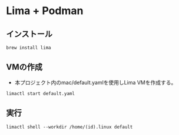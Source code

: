 # Lima + Podman

## インストール

```
brew install lima
```

## VMの作成

* 本プロジェクト内のmac/default.yamlを使用しLima VMを作成する。

```
limactl start default.yaml
```

## 実行

```
limactl shell --workdir /home/(id).linux default
```
